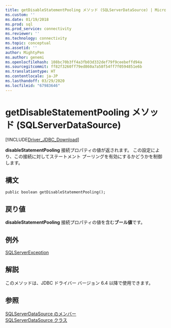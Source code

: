 ```yaml
---
title: getDisableStatementPooling メソッド (SQLServerDataSource) | Microsoft Docs
ms.custom: ''
ms.date: 01/19/2018
ms.prod: sql
ms.prod_service: connectivity
ms.reviewer: ''
ms.technology: connectivity
ms.topic: conceptual
ms.assetid: ''
author: MightyPen
ms.author: genemi
ms.openlocfilehash: 108bc70b3ff4a3fb03d332def79f9ceebeffd94a
ms.sourcegitcommit: ff82f3260ff79ed860a7a58f54ff7f0594851e6b
ms.translationtype: HT
ms.contentlocale: ja-JP
ms.lasthandoff: 03/29/2020
ms.locfileid: "67983646"
---
```

# <a name="getdisablestatementpooling-method-sqlserverdatasource"></a>getDisableStatementPooling メソッド (SQLServerDataSource)
[!INCLUDE[Driver_JDBC_Download](../../../includes/driver_jdbc_download.md)]

  **disableStatementPooling** 接続プロパティの値が返されます。 この設定により、この接続に対してステートメント プーリングを有効にするかどうかを制御します。

  
## <a name="syntax"></a>構文  
  
```
public boolean getDisableStatementPooling();  
```  
  
## <a name="return-value"></a>戻り値  
 **disableStatementPooling** 接続プロパティの値を含む**ブール値**です。
  
## <a name="exceptions"></a>例外  
 [SQLServerException](../../../connect/jdbc/reference/sqlserverexception-class.md)  
 
## <a name="remarks"></a>解説  
 このメソッドは、JDBC ドライバー バージョン 6.4 以降で使用できます。
 
## <a name="see-also"></a>参照  
 [SQLServerDataSource のメンバー](../../../connect/jdbc/reference/sqlserverdatasource-members.md)   
 [SQLServerDataSource クラス](../../../connect/jdbc/reference/sqlserverdatasource-class.md)  
  
  
